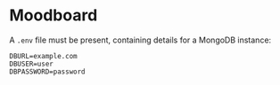 # Moodboard

A `.env` file must be present, containing details for a MongoDB instance:

```env
DBURL=example.com
DBUSER=user
DBPASSWORD=password
```

